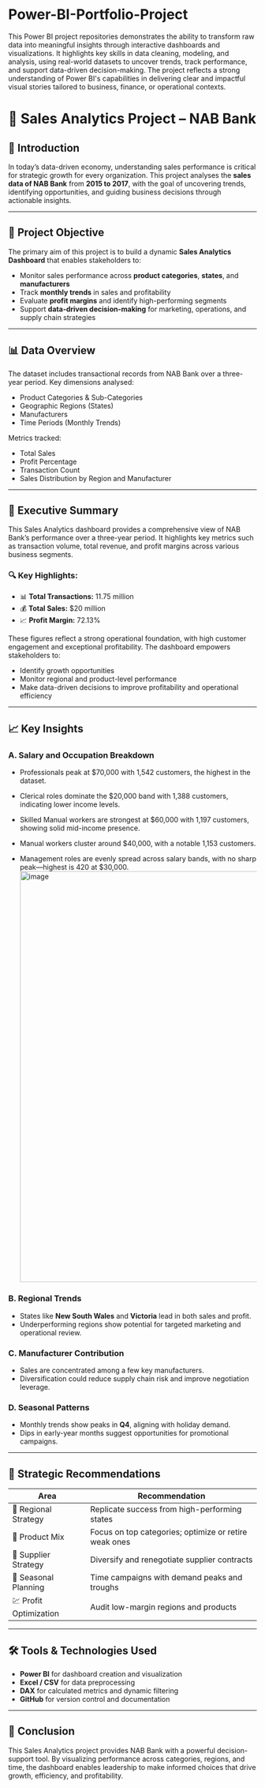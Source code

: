 # Power-BI-Portfolio-Project

This Power BI project repositories demonstrates the ability to transform raw data into meaningful insights through interactive dashboards and visualizations. It highlights key skills in data cleaning, modeling, and analysis, using real-world datasets to uncover trends, track performance, and support data-driven decision-making. The project reflects a strong understanding of Power BI's capabilities in delivering clear and impactful visual stories tailored to business, finance, or operational contexts.

# 📘 Sales Analytics Project – NAB Bank

## 🎯 Introduction  
In today’s data-driven economy, understanding sales performance is critical for strategic growth for every organization. This project analyses the **sales data of NAB Bank** from **2015 to 2017**, with the goal of uncovering trends, identifying opportunities, and guiding business decisions through actionable insights.

---

## 🧭 Project Objective  
The primary aim of this project is to build a dynamic **Sales Analytics Dashboard** that enables stakeholders to:

- Monitor sales performance across **product categories**, **states**, and **manufacturers**
- Track **monthly trends** in sales and profitability
- Evaluate **profit margins** and identify high-performing segments
- Support **data-driven decision-making** for marketing, operations, and supply chain strategies

---

## 📊 Data Overview  
The dataset includes transactional records from NAB Bank over a three-year period. Key dimensions analysed:

- Product Categories & Sub-Categories  
- Geographic Regions (States)  
- Manufacturers  
- Time Periods (Monthly Trends)

Metrics tracked:
- Total Sales  
- Profit Percentage  
- Transaction Count  
- Sales Distribution by Region and Manufacturer

---

## 🚀 Executive Summary  
This Sales Analytics dashboard provides a comprehensive view of NAB Bank’s performance over a three-year period. It highlights key metrics such as transaction volume, total revenue, and profit margins across various business segments.

### 🔍 Key Highlights:
- 📊 **Total Transactions:** 11.75 million  
- 💰 **Total Sales:** $20 million  
- 📈 **Profit Margin:** 72.13%

These figures reflect a strong operational foundation, with high customer engagement and exceptional profitability. The dashboard empowers stakeholders to:

- Identify growth opportunities  
- Monitor regional and product-level performance  
- Make data-driven decisions to improve profitability and operational efficiency

---

## 📈 Key Insights

### A. Salary and Occupation Breakdown 
- Professionals peak at $70,000 with 1,542 customers, the highest in the dataset.

- Clerical roles dominate the $20,000 band with 1,388 customers, indicating lower income levels.

- Skilled Manual workers are strongest at $60,000 with 1,197 customers, showing solid mid-income presence.

- Manual workers cluster around $40,000, with a notable 1,153 customers.

- Management roles are evenly spread across salary bands, with no sharp peak—highest is 420 at $30,000.
  <img width="1393" height="832" alt="image" src="https://github.com/user-attachments/assets/65ef2de8-f1e1-4466-ba89-266678382357" />

### B. Regional Trends  
- States like **New South Wales** and **Victoria** lead in both sales and profit.  
- Underperforming regions show potential for targeted marketing and operational review.

### C. Manufacturer Contribution  
- Sales are concentrated among a few key manufacturers.  
- Diversification could reduce supply chain risk and improve negotiation leverage.

### D. Seasonal Patterns  
- Monthly trends show peaks in **Q4**, aligning with holiday demand.  
- Dips in early-year months suggest opportunities for promotional campaigns.

---

## 🧠 Strategic Recommendations  
| Area               | Recommendation |
|--------------------|----------------|
| 📍 Regional Strategy | Replicate success from high-performing states |
| 🛒 Product Mix       | Focus on top categories; optimize or retire weak ones |
| 🧾 Supplier Strategy | Diversify and renegotiate supplier contracts |
| 📅 Seasonal Planning | Time campaigns with demand peaks and troughs |
| 💹 Profit Optimization | Audit low-margin regions and products |

---

## 🛠️ Tools & Technologies Used  
- **Power BI** for dashboard creation and visualization  
- **Excel / CSV** for data preprocessing  
- **DAX** for calculated metrics and dynamic filtering  
- **GitHub** for version control and documentation

---

## 📌 Conclusion  
This Sales Analytics project provides NAB Bank with a powerful decision-support tool. By visualizing performance across categories, regions, and time, the dashboard enables leadership to make informed choices that drive growth, efficiency, and profitability.


